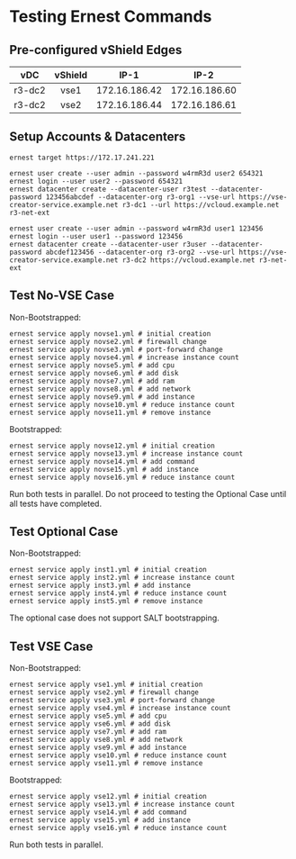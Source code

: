 # Testing Ernest Commands

## Pre-configured vShield Edges

| vDC | vShield | IP-1 | IP-2 |
|:---:|:-------:|:----:|:----:|
| r3-dc2 | vse1 | 172.16.186.42 | 172.16.186.60 |
| r3-dc2 | vse2 | 172.16.186.44 | 172.16.186.61 |

## Setup Accounts & Datacenters

```
ernest target https://172.17.241.221

ernest user create --user admin --password w4rmR3d user2 654321
ernest login --user user2 --password 654321
ernest datacenter create --datacenter-user r3test --datacenter-password 123456abcdef --datacenter-org r3-org1 --vse-url https://vse-creator-service.example.net r3-dc1 --url https://vcloud.example.net r3-net-ext

ernest user create --user admin --password w4rmR3d user1 123456
ernest login --user user1 --password 123456
ernest datacenter create --datacenter-user r3user --datacenter-password abcdef123456 --datacenter-org r3-org2 --vse-url https://vse-creator-service.example.net r3-dc2 https://vcloud.example.net r3-net-ext
```

## Test No-VSE Case

Non-Bootstrapped:
```
ernest service apply novse1.yml # initial creation
ernest service apply novse2.yml # firewall change
ernest service apply novse3.yml # port-forward change
ernest service apply novse4.yml # increase instance count
ernest service apply novse5.yml # add cpu
ernest service apply novse6.yml # add disk
ernest service apply novse7.yml # add ram
ernest service apply novse8.yml # add network
ernest service apply novse9.yml # add instance
ernest service apply novse10.yml # reduce instance count
ernest service apply novse11.yml # remove instance
```

Bootstrapped:
```
ernest service apply novse12.yml # initial creation
ernest service apply novse13.yml # increase instance count
ernest service apply novse14.yml # add command
ernest service apply novse15.yml # add instance
ernest service apply novse16.yml # reduce instance count
```

Run both tests in parallel. Do not proceed to testing the Optional Case until all tests have completed.

## Test Optional Case

Non-Bootstrapped:
```
ernest service apply inst1.yml # initial creation
ernest service apply inst2.yml # increase instance count
ernest service apply inst3.yml # add instance
ernest service apply inst4.yml # reduce instance count
ernest service apply inst5.yml # remove instance
```

The optional case does not support SALT bootstrapping.

## Test VSE Case

Non-Bootstrapped:
```
ernest service apply vse1.yml # initial creation
ernest service apply vse2.yml # firewall change
ernest service apply vse3.yml # port-forward change
ernest service apply vse4.yml # increase instance count
ernest service apply vse5.yml # add cpu
ernest service apply vse6.yml # add disk
ernest service apply vse7.yml # add ram
ernest service apply vse8.yml # add network
ernest service apply vse9.yml # add instance
ernest service apply vse10.yml # reduce instance count
ernest service apply vse11.yml # remove instance
```

Bootstrapped:
```
ernest service apply vse12.yml # initial creation
ernest service apply vse13.yml # increase instance count
ernest service apply vse14.yml # add command
ernest service apply vse15.yml # add instance
ernest service apply vse16.yml # reduce instance count
```

Run both tests in parallel.
